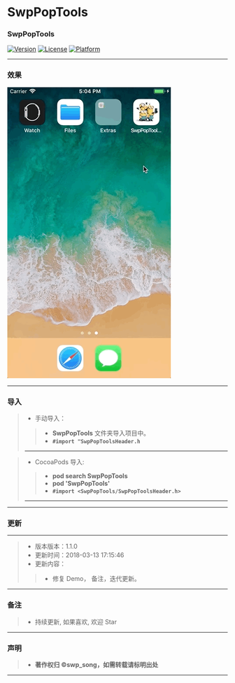 # SwpPopTools

### SwpPopTools

<!--
[![CI Status](http://img.shields.io/travis/swp-song/SwpPopTools.svg?style=flat)](https://travis-ci.org/swp-song/SwpPopTools)
--->

[![Version](https://img.shields.io/cocoapods/v/SwpPopTools.svg?style=flat)](http://cocoapods.org/pods/SwpPopTools) [![License](https://img.shields.io/cocoapods/l/SwpPopTools.svg?style=flat)](http://cocoapods.org/pods/SwpPopTools) [![Platform](https://img.shields.io/cocoapods/p/SwpPopTools.svg?style=flat)](http://cocoapods.org/pods/SwpPopTools)

-------

### 效果

![(图片轮播效果)](https://raw.githubusercontent.com/swp-song/SwpPopTools/master/Screenshot/SwpPopTools.gif)

-------

### 导入

> * 手动导入：
> 
>> * **SwpPopTools** 文件夹导入项目中。
>> * **`#import "SwpPopToolsHeader.h`**
>> 
> -------

> * CocoaPods 导入:
> 
>> * **pod search SwpPopTools**
>> * **pod 'SwpPopTools'**
>> * **`#import <SwpPopTools/SwpPopToolsHeader.h>`**
>> 
> -------

-------

### 更新

-------

> * 版本版本：1.1.0
> * 更新时间：2018-03-13 17:15:46
> * 更新内容：
>> * 修复 Demo， 备注，迭代更新。
    
-------

### 备注

> * 持续更新, 如果喜欢, 欢迎 Star

-------

### 声明

 > * **著作权归 ©swp_song，如需转载请标明出处**

-------


